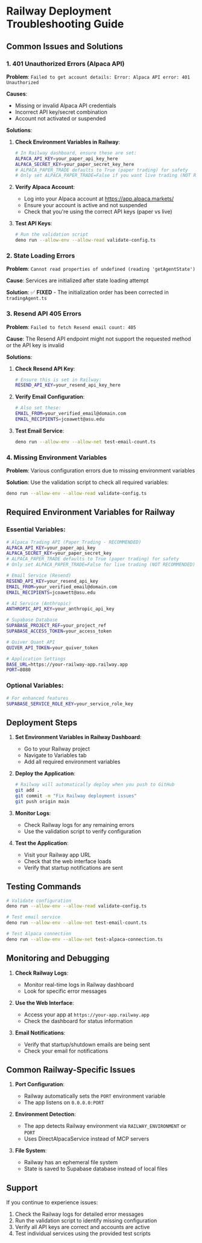 # Railway Deployment Troubleshooting Guide

## Common Issues and Solutions

### 1. 401 Unauthorized Errors (Alpaca API)

**Problem**: `Failed to get account details: Error: Alpaca API error: 401 Unauthorized`

**Causes**:
- Missing or invalid Alpaca API credentials
- Incorrect API key/secret combination
- Account not activated or suspended

**Solutions**:

1. **Check Environment Variables in Railway**:
   ```bash
   # In Railway dashboard, ensure these are set:
   ALPACA_API_KEY=your_paper_api_key_here
   ALPACA_SECRET_KEY=your_paper_secret_key_here
   # ALPACA_PAPER_TRADE defaults to True (paper trading) for safety
   # Only set ALPACA_PAPER_TRADE=False if you want live trading (NOT RECOMMENDED)
   ```

2. **Verify Alpaca Account**:
   - Log into your Alpaca account at https://app.alpaca.markets/
   - Ensure your account is active and not suspended
   - Check that you're using the correct API keys (paper vs live)

3. **Test API Keys**:
   ```bash
   # Run the validation script
   deno run --allow-env --allow-read validate-config.ts
   ```

### 2. State Loading Errors

**Problem**: `Cannot read properties of undefined (reading 'getAgentState')`

**Cause**: Services are initialized after state loading attempt

**Solution**: ✅ **FIXED** - The initialization order has been corrected in `tradingAgent.ts`

### 3. Resend API 405 Errors

**Problem**: `Failed to fetch Resend email count: 405`

**Cause**: The Resend API endpoint might not support the requested method or the API key is invalid

**Solutions**:

1. **Check Resend API Key**:
   ```bash
   # Ensure this is set in Railway:
   RESEND_API_KEY=your_resend_api_key_here
   ```

2. **Verify Email Configuration**:
   ```bash
   # Also set these:
   EMAIL_FROM=your_verified_email@domain.com
   EMAIL_RECIPIENTS=jcoawett@asu.edu
   ```

3. **Test Email Service**:
   ```bash
   deno run --allow-env --allow-net test-email-count.ts
   ```

### 4. Missing Environment Variables

**Problem**: Various configuration errors due to missing environment variables

**Solution**: Use the validation script to check all required variables:

```bash
deno run --allow-env --allow-read validate-config.ts
```

## Required Environment Variables for Railway

### Essential Variables:
```bash
# Alpaca Trading API (Paper Trading - RECOMMENDED)
ALPACA_API_KEY=your_paper_api_key
ALPACA_SECRET_KEY=your_paper_secret_key
# ALPACA_PAPER_TRADE defaults to True (paper trading) for safety
# Only set ALPACA_PAPER_TRADE=False for live trading (NOT RECOMMENDED)

# Email Service (Resend)
RESEND_API_KEY=your_resend_api_key
EMAIL_FROM=your_verified_email@domain.com
EMAIL_RECIPIENTS=jcoawett@asu.edu

# AI Service (Anthropic)
ANTHROPIC_API_KEY=your_anthropic_api_key

# Supabase Database
SUPABASE_PROJECT_REF=your_project_ref
SUPABASE_ACCESS_TOKEN=your_access_token

# Quiver Quant API
QUIVER_API_TOKEN=your_quiver_token

# Application Settings
BASE_URL=https://your-railway-app.railway.app
PORT=8080
```

### Optional Variables:
```bash
# For enhanced features
SUPABASE_SERVICE_ROLE_KEY=your_service_role_key
```

## Deployment Steps

1. **Set Environment Variables in Railway Dashboard**:
   - Go to your Railway project
   - Navigate to Variables tab
   - Add all required environment variables

2. **Deploy the Application**:
   ```bash
   # Railway will automatically deploy when you push to GitHub
   git add .
   git commit -m "Fix Railway deployment issues"
   git push origin main
   ```

3. **Monitor Logs**:
   - Check Railway logs for any remaining errors
   - Use the validation script to verify configuration

4. **Test the Application**:
   - Visit your Railway app URL
   - Check that the web interface loads
   - Verify that startup notifications are sent

## Testing Commands

```bash
# Validate configuration
deno run --allow-env --allow-read validate-config.ts

# Test email service
deno run --allow-env --allow-net test-email-count.ts

# Test Alpaca connection
deno run --allow-env --allow-net test-alpaca-connection.ts
```

## Monitoring and Debugging

1. **Check Railway Logs**:
   - Monitor real-time logs in Railway dashboard
   - Look for specific error messages

2. **Use the Web Interface**:
   - Access your app at `https://your-app.railway.app`
   - Check the dashboard for status information

3. **Email Notifications**:
   - Verify that startup/shutdown emails are being sent
   - Check your email for notifications

## Common Railway-Specific Issues

1. **Port Configuration**:
   - Railway automatically sets the `PORT` environment variable
   - The app listens on `0.0.0.0:PORT`

2. **Environment Detection**:
   - The app detects Railway environment via `RAILWAY_ENVIRONMENT` or `PORT`
   - Uses DirectAlpacaService instead of MCP servers

3. **File System**:
   - Railway has an ephemeral file system
   - State is saved to Supabase database instead of local files

## Support

If you continue to experience issues:

1. Check the Railway logs for detailed error messages
2. Run the validation script to identify missing configuration
3. Verify all API keys are correct and accounts are active
4. Test individual services using the provided test scripts 